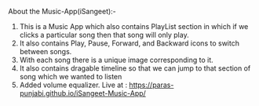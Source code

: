 About the Music-App(iSangeet):-
1. This is a Music App which also contains PlayList section in which if we clicks a particular song then that song will only play.
2. It also contains Play, Pause, Forward, and Backward icons to switch between songs.
3. With each song there is a unique image corresponding to it. 
4. It also contains dragable timeline so that we can jump to that section of song which we wanted to listen
5. Added volume equalizer.
Live at : https://paras-punjabi.github.io/iSangeet-Music-App/ 